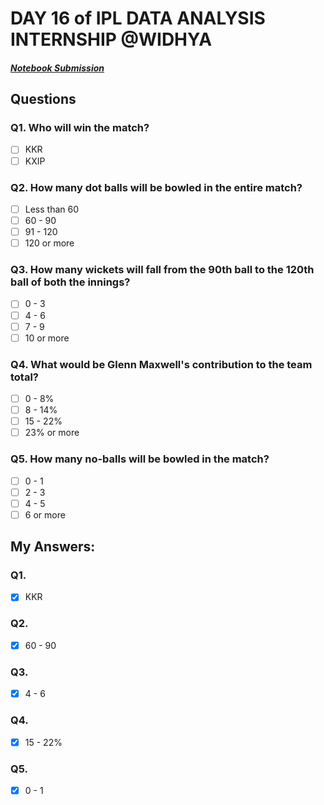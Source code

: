 # DAY 16 of IPL DATA ANALYSIS INTERNSHIP @WIDHYA
##### [Notebook Submission](https://github.com/shashwatk1/IPL_Data_Analysis/blob/main/Day_16_26_October/Day_16.ipynb)
## Questions
### Q1. Who will win the match?
- [ ] KKR
- [ ] KXIP

### Q2. How many dot balls will be bowled in the entire match?
- [ ] Less than 60
- [ ] 60 - 90
- [ ] 91 - 120
- [ ] 120 or more

### Q3. How many wickets will fall from the 90th ball to the 120th ball of both the innings?
- [ ] 0 - 3
- [ ] 4 - 6
- [ ] 7 - 9
- [ ] 10 or more

### Q4. What would be Glenn Maxwell's contribution to the team total?
- [ ] 0 - 8%
- [ ] 8 - 14%
- [ ] 15 - 22%
- [ ] 23% or more

### Q5. How many no-balls will be bowled in the match?
- [ ] 0 - 1
- [ ] 2 - 3
- [ ] 4 - 5
- [ ] 6 or more

## My Answers:
### Q1.
- [x] KKR
### Q2.
- [x] 60 - 90
### Q3.
- [x] 4 - 6
### Q4.
- [x] 15 - 22%
### Q5.
- [x] 0 - 1